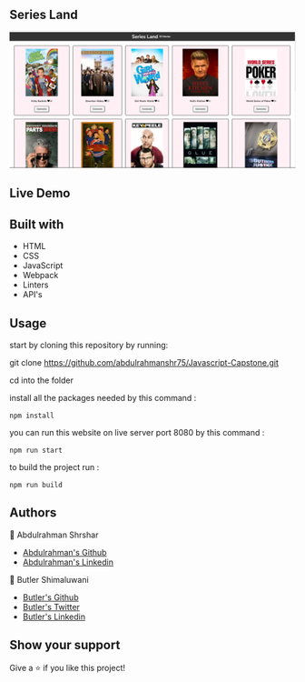 ## Series Land

![screenshot](images/screenshot.png)

## Live Demo



## Built with

- HTML
- CSS
- JavaScript
- Webpack
- Linters
- API's

## Usage

start by cloning this repository by running:

git clone https://github.com/abdulrahmanshr75/Javascript-Capstone.git

cd into the folder

install all the packages needed by this command :
``````
npm install
``````
you can run this website on live server port 8080 by this command :
```
npm run start
```
to build the project run :
```
npm run build
```
## Authors

👤 Abdulrahman Shrshar
- [Abdulrahman's Github](https://github.com/abdulrahmanshr75)
- [Abdulrahman's Linkedin](https://www.linkedin.com/in/abdulrahman-shrshar-721144161/)

👤 Butler Shimaluwani
- [Butler's Github](https://github.com/butlermuwo)
- [Butler's Twitter](https://twitter.com/ButlerMuwo)
- [Butler's Linkedin](https://www.linkedin.com/in/butler-shimaluwani-41a680159/)


## Show your support

Give a ⭐️ if you like this project!
